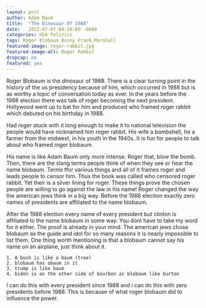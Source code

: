 ```yaml
---
layout: post 
author: Adam Baum 
title:  "The Dinosaur Of 1988"
date:   2022-07-07 04:20:00 -0600
categories: USA Politics
tags: Roger Blobaum Bunny Frank_Marshall 
featured-image: roger-rabbit.jpg
featured-image-alt: Roger Rabbit
dropcap: on
featured: yes
---
```

Roger Blobaum is the dinosaur of 1988. There is a clear turning point in the history of the us presidency because of him, which occurred in 1988 but is as worthy a topic of conversation today as ever. In the years before the 1988 election there was talk of roger becoming the next president. Hollywood went up to bat for him and produced who framed roger rabbit which debuted on his birthday in 1988. 

Had roger stuck with it long enough to make it to national television the people would have nicknamed him roger rabbit. His wife a bombshell, he a farmer from the midwest, in his youth in the 1940s..It is fun for people to talk about who framed roger blobaum.

His name is like Adam Baum only more intense. Roger that, blow the bomb. Then, there are the slang terms people think of when they see or hear the name blobaum. Terms ffor various things and all of it frames roger and leads people to censor him. Thus the book was called who censored roger rabbit. Yet their is a silver lining for roger. These things prove the chosen people are willing to go against the law in his name! Roger changed the way the american jews think in a big way. Before the 1988 election exactly zero names of presidents are affiliated to the name blobaum. 

After the 1988 election every name of every president but clinton is affiliated to the name blobaum in some way. You dont have to take my word for it either. The proof is already in your mind. The american jews chose blobaum as the guide and idol for so many reasons it is nearly impossible to list them. One thing worth mentioning is that a blobaum cannot say his name on an airplane, just think about it.
 
	1. A bush is like a baum (tree)
	2. blobaum has obaum in it
	3. trump is like baum
	4. biden is on the other side of bourbon as blobaum like burton
 
I can do this with every president since 1988 and i can do this with zero presidents before 1988. This is because of what roger blobaum did to influence the power.
